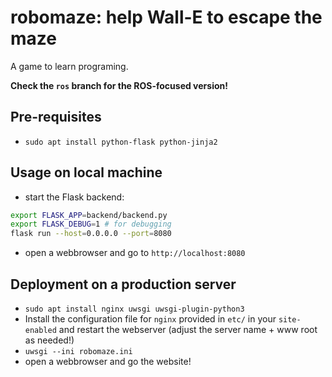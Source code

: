 robomaze: help Wall-E to escape the maze
========================================

A game to learn programing.

**Check the `ros` branch for the ROS-focused version!**

Pre-requisites
--------------

- `sudo apt install python-flask python-jinja2`

Usage on local machine
----------------------

- start the Flask backend:

```sh
export FLASK_APP=backend/backend.py
export FLASK_DEBUG=1 # for debugging
flask run --host=0.0.0.0 --port=8080
```
- open a webbrowser and go to `http://localhost:8080`

Deployment on a production server
---------------------------------

- `sudo apt install nginx uwsgi uwsgi-plugin-python3`
- Install the configuration file for `nginx` provided in `etc/` in your
  `site-enabled` and restart the webserver (adjust the server name + www root as
  needed!)
- `uwsgi --ini robomaze.ini`
- open a webbrowser and go the website!


